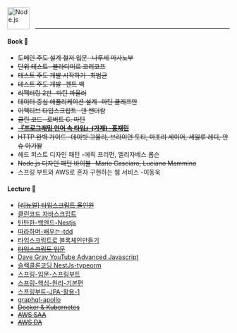 

<img align="left" alt="Node.js" width="50px" src="https://cdn.jsdelivr.net/gh/devicons/devicon/icons/nodejs/nodejs-original.svg" style="padding-right:10px;" />

<br />
<br />

---


#### Book 📕

- ~~도메인 주도 설계 철저 입문 -나루세 마사노부~~
- ~~단위 테스트 -블라디미르 코리코프~~
- ~~테스트 주도 개발 시작하기 -최범균~~
- ~~테스트 주도 개발 -켄트 백~~
- ~~리팩터링 2판 -마틴 파울러~~
- ~~데이터 중심 애플리케이션 설계 -마틴 클레프만~~
- ~~이펙티브 타입스크립트 -댄 밴더캄~~
- ~~클린 코드 -로버트 C. 마틴~~
- ~~[****『프로그래밍 언어 속 타입』(가제) -홍재민****](https://blog.hjaem.info/2)~~
- ~~HTTP 완벽 가이드 -데이빗 고울리, 브라이언 토티, 마조리 세이어, 세일루 레디, 안슈 아가왈~~
- 헤드 퍼스트 디자인 패턴 -에릭 프리먼, 엘리자베스 롭슨
- ~~Node.js 디자인 패턴 바이블 -Mario Casciaro, Luciano Mammino~~
- 스프링 부트와 AWS로 혼자 구현하는 웹 서비스 -이동욱

#### Lecture :pray:

- ~~[[리뉴얼] 타입스크립트 올인원](https://www.inflearn.com/course/%ED%83%80%EC%9E%85%EC%8A%A4%ED%81%AC%EB%A6%BD%ED%8A%B8-%EC%98%AC%EC%9D%B8%EC%9B%90-1)~~
- [클린코드 자바스크립트](https://www.udemy.com/share/105zfE3@ksI6nVUsto7E9l8zzSofqpE0vrb4RXPEk_1K5qdambY0DWKMvLBOALnYoPdo4LwN3w==/)
- [탄탄한-백엔드-Nestjs](https://www.inflearn.com/course/%ED%83%84%ED%83%84%ED%95%9C-%EB%B0%B1%EC%97%94%EB%93%9C-%EB%84%A4%EC%8A%A4%ED%8A%B8/dashboard)
- [따라하며-배우는-tdd](https://www.inflearn.com/course/%EB%94%B0%EB%9D%BC%ED%95%98%EB%A9%B0-%EB%B0%B0%EC%9A%B0%EB%8A%94-tdd/dashboard)
- [타입스크립트로 블록체인만들기](https://nomadcoders.co/typescript-for-beginners)
- ~~[타입스크립트 입문](https://www.udemy.com/share/106xlY3@-3rq1UAtTxy71-ZADPpmUQ9CRRELWKIWWTPFl11eeqnL6Qa0Z3w8ddXQsv7EOw7dGA==/)~~
- [Dave Gray YouTube Advanced Javascript](https://www.youtube.com/playlist?list=PL0Zuz27SZ-6N3bG4YZhkrCL3ZmDcLTuGd)
- [슬랙클론코딩 NestJs-typeorm](https://www.inflearn.com/course/%EC%8A%AC%EB%9E%99%ED%81%B4%EB%A1%A0%EC%BD%94%EB%94%A9-%EB%B0%B1%EC%97%94%EB%93%9C/dashboard)
- [스프링-입문-스프링부트](https://www.inflearn.com/course/%EC%8A%A4%ED%94%84%EB%A7%81-%EC%9E%85%EB%AC%B8-%EC%8A%A4%ED%94%84%EB%A7%81%EB%B6%80%ED%8A%B8/dashboard)
- [스프링-핵심-원리-기본편](https://www.inflearn.com/course/%EC%8A%A4%ED%94%84%EB%A7%81-%ED%95%B5%EC%8B%AC-%EC%9B%90%EB%A6%AC-%EA%B8%B0%EB%B3%B8%ED%8E%B8)
- [스프링부트-JPA-활용-1](https://www.inflearn.com/course/%EC%8A%A4%ED%94%84%EB%A7%81%EB%B6%80%ED%8A%B8-JPA-%ED%99%9C%EC%9A%A9-1)
- [graphql-apollo](https://www.inflearn.com/course/%EC%96%84%ED%8C%8D%ED%95%9C-graphql-apollo/dashboard)
- ~~[Docker & Kubernetes](https://www.udemy.com/share/106b8i3@UifJCSLlNvTviEACe4ftWP5vJwG4tbsAI0dkl9S1bcnVikKtCyRY7X89XYcZ-CTlAw==/)~~
- ~~[AWS SAA](https://www.udemy.com/course/best-aws-certified-solutions-architect-associate/)~~
- ~~[AWS DA](https://www.udemy.com/course/best-aws-certified-developer-associate/)~~
